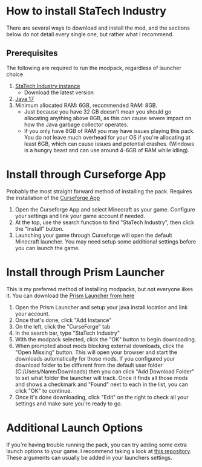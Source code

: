 # How to install StaTech Industry
There are several ways to download and install the mod, and the sections below do not detail every single one, but rather what I recommend.

## Prerequisites
The following are required to run the modpack, regardless of launcher choice
1. [StaTech Industry instance](https://www.curseforge.com/minecraft/modpacks/statech-industry/files)
    * Download the latest version
2. [Java 17](https://www.oracle.com/java/technologies/downloads/)
3. Minimum allocated RAM: 6GB, recommended RAM: 8GB. 
    * Just because you have 32 GB doesn't mean you should go allocating anything above 8GB, as this can cause severe impact on how the Java garbage collector operates. 
    * If you only have 8GB of RAM you may have issues playing this pack. You do not leave much overhead for your OS if you're allocating at least 6GB, which can cause issues and potential crashes. (Windows is a hungry beast and can use around 4-6GB of RAM while idling).

# Install through Curseforge App
Probably the most straight forward method of installing the pack. Requires the installation of the [Curseforge App](https://download.curseforge.com/)
1. Open the Curseforge App and select Minecraft as your game. Configure your settings and link your game account if needed.
2. At the top, use the search function to find "StaTech Industry", then click the "Install" button.
3. Launching your game through Curseforge will open the default Minecraft launcher. You may need setup some additional settings before you can launch the game.

# Install through Prism Launcher
This is my preferred method of installing modpacks, but not everyone likes it. You can download the [Prism Launcher from here](https://prismlauncher.org/)
1. Open the Prism Launcher and setup your java install location and link your account.
2. Once that's done, click "Add Instance" 
3. On the left, click the "CurseForge" tab
4. In the search bar, type "StaTech Industry" 
5. With the modpack selected, click the "OK" button to begin downloading.
6. When prompted about mods blocking external downloads, click the "Open Missing" button. This will open your browser and start the downloads automatically for those mods. If you configured your download folder to be different from the default user folder (C:/Users/Name/Downloads) then you can click "Add Download Folder" to set what folder the launcher will track. Once it finds all those mods and shows a checkmark and "Found" next to each in the list, you can click "OK" to continue.
7. Once it's done downloading, click "Edit" on the right to check all your settings and make sure you're ready to go.

# Additional Launch Options
If you're having trouble running the pack, you can try adding some extra launch options to your game. I recommend taking a look at [this repository](https://github.com/LeSoot/Minecraft-FPS-Boost-JVM-Arguments). These arguments can usually be added in your launchers settings.